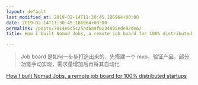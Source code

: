 ```yaml
---
layout: default
last_modified_at: 2019-02-14T11:30:45.186964+00:00
date: 2019-02-14T11:30:45.186964+00:00
permalink: /posts/7014e6c5c25ad6a9f0234805ede92de6/
title: How I built Nomad Jobs, a remote job board for 100% distributed startups

---
```


> Job board 是如何一步步打造出来的，先搭建一个 mvp，验证产品，部分功能手动实现，需求量增加后再将其自动化

[How I built Nomad Jobs, a remote job board for 100% distributed startups](https://levels.io/how-i-built-a-remote-jobs-board/)

